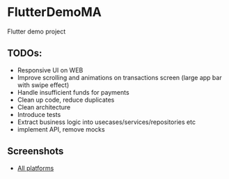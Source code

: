 # FlutterDemoMA
Flutter demo project


## TODOs:
- Responsive UI on WEB
- Improve scrolling and animations on transactions screen (large app bar with swipe effect)
- Handle insufficient funds for payments
- Clean up code, reduce duplicates
- Clean architecture
- Introduce tests
- Extract business logic into usecases/services/repositories etc
- implement API, remove mocks


## Screenshots

* [All platforms](screenshots)
